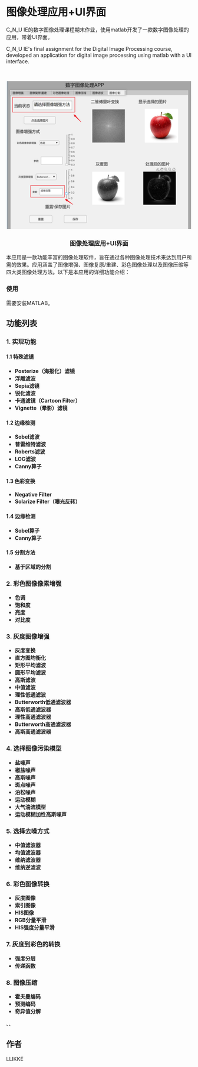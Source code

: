 

# 图像处理应用+UI界面

C_N_U IE的数字图像处理课程期末作业，使用matlab开发了一款数字图像处理的应用，带着UI界面。

C_N_U IE's final assignment for the Digital Image Processing course, developed an application for digital image processing using matlab with a UI interface.

<!-- PROJECT LOGO -->
<br />

<p align="center">
  <a href="">
    <img src="Fig/UI.png" alt="Logo" width="500" height="400">
  </a>

  <h3 align="center">图像处理应用+UI界面</h3>
  <p align="center">

</p>

本应用是一款功能丰富的图像处理软件，旨在通过各种图像处理技术来达到用户所需的效果。应用涵盖了图像增强、图像复原/重建、彩色图像处理以及图像压缩等四大类图像处理方法。以下是本应用的详细功能介绍：
### 使用
需要安装MATLAB。

## 功能列表

### 1. 实现功能
#### 1.1 特殊滤镜
- **Posterize（海报化）滤镜**
- **浮雕滤波**
- **Sepia滤镜**
- **锐化滤波**
- **卡通滤镜（Cartoon Filter）**
- **Vignette（晕影）滤镜**

#### 1.2 边缘检测
- **Sobel滤波**
- **普雷维特滤波**
- **Roberts滤波**
- **LOG滤波**
- **Canny算子**

#### 1.3 色彩变换
- **Negative Filter**
- **Solarize Filter（曝光反转）**

#### 1.4 边缘检测
- **Sobel算子**
- **Canny算子**

#### 1.5 分割方法
- **基于区域的分割**

### 2. 彩色图像像素增强
- **色调**
- **饱和度**
- **亮度**
- **对比度**

### 3. 灰度图像增强
- **灰度变换**
- **直方图均衡化**
- **矩形平均滤波**
- **圆形平均滤波**
- **高斯滤波**
- **中值滤波**
- **理性低通滤波**
- **Butterworth低通滤波器**
- **高斯低通滤波器**
- **理性高通滤波器**
- **Butterworth高通滤波器**
- **高斯高通滤波器**

### 4. 选择图像污染模型
- **盐噪声**
- **椒盐噪声**
- **高斯噪声**
- **斑点噪声**
- **泊松噪声**
- **运动模糊**
- **大气湍流模型**
- **运动模糊加性高斯噪声**

### 5. 选择去噪方式
- **中值滤波器**
- **均值滤波器**
- **维纳滤波器**
- **维纳逆滤波**

### 6. 彩色图像转换
- **灰度图像**
- **索引图像**
- **HIS图像**
- **RGB分量平滑**
- **HIS强度分量平滑**

### 7. 灰度到彩色的转换
- **强度分层**
- **传递函数**

### 8. 图像压缩
- **霍夫曼编码**
- **预测编码**
- **奇异值分解**


、、

## 作者

LLIKKE







